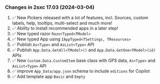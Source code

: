 
### Changes in 2sxc 17.03 (2024-03-04)

1. ✅ New Pickers released with a lot of features, incl. Sources, custom labels, help, tooltips, multi-select and much more!
1. ✅ Ability to install recommended apps in a later step!
1. ✅ New typed razor `RazorTyped<TModel>`
1. ✅ New typed App using `IAppTyped<TSettings, TResources>`
1. ✅ Publish `As<Type>` and `AsList<Type>` API
1. ✅ Publish `App.Data.GetAll<TModel>()` and `App.Data.GetOne<TModel>(id)` APIs
1. ✅ New `Custom.Data.CustomItem` base class with GPS data, `As<Type>` and `AsList<Type>` API
1. ✅ improve `App_Data/app.json` schema to include `editions` for Copilot
1. ✅ Add template app `Basic` and `Empty`
